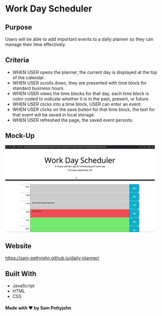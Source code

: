 # Work Day Scheduler

## Purpose
Users will be able to add important events to a daily planner so they can manage their time effectively.

## Criteria
 - WHEN USER opens the planner, the current day is displayed at the top of the calendar.
 - WHEN USER scrolls down, they are presented with time block for standard business hours.
 - WHEN USER views the time blocks for that day, each time block is color-coded to indicate whether it is in the past,      present, or future.
 - WHEN USER clicks into a time block, USER can enter an event.
 - WHEN USER clicks on the save button for that time block, the text for that event will be saved in local storage.
 - WHEN USER refreshed the page, the saved event persists.

## Mock-Up
![image](./assets/photos/Mock-Up.gif)

## Website
https://sam-pettyjohn.github.io/daily-planner/

## Built With
- JavaScript
- HTML
- CSS


#### Made with ❤️ by Sam Pettyjohn